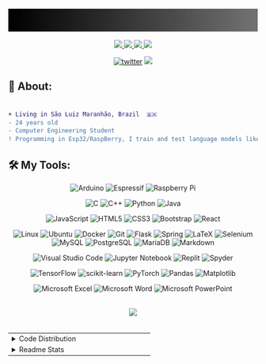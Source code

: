 
<p align="center">
  <img src="portifólio/assets/Hello I’am Aline mariana.gif" />
</p>

<p align="center">

  <a target="_blank" href="https://www.instagram.com/_alinembs/">
  <img src="https://img.shields.io/badge/Instagram-E4405F?style=for-the-badge&logo=instagram&logoColor=white">
  </a>  
  <a target="_blank" href="https://www.linkedin.com/in/aline-mariana-b83575184/">
    <img src="https://img.shields.io/badge/LinkedIn-307cc5?style=for-the-badge&logo=linkedin&logoColor=white&color=004182"/>
  </a>
  <a target="_blank" href="https://huggingface.co/linembs">
    <img src="https://img.shields.io/badge/%F0%9F%A4%97%20Hugging%20Face-Spaces-blue"/>
  </a>
    <a target="_blank" href="https://github.com/alinembs/alinembs/blob/main/portif%C3%B3lio/doc/CV_AMBS.pdf">
    <img src="https://img.shields.io/badge/curriculum-c?style=for-the-badge&logo=adobe-acrobat-reader&logoColor=white&color=BD0807"/>
  </a>
</p>

<div align="center">
<a href="https://github/alinembs"><img alt="twitter" src="https://img.shields.io/github/followers/alinembs?color=181717&logo=github&style=for-the-badge&label=github" /></a>
  <img src="https://komarev.com/ghpvc/?username=alinembs&style=for-the-badge&color=32325D"/>
</div>

## **🧐 About:**

```diff

+ Living in São Luiz Maranhão, Brazil  🇧🇷
- 24 years old
- Computer Engineering Student
! Programming in Esp32/RaspBerry, I train and test language models like BERT and I'm always studying and learning about technology
```

## 🛠 **My Tools:**

<div align="center">
  
![Arduino](https://img.shields.io/badge/-Arduino-00979D?style=for-the-badge&logo=Arduino&logoColor=white)
![Espressif](https://img.shields.io/badge/espressif-E7352C.svg?style=for-the-badge&logo=espressif&logoColor=white)
![Raspberry Pi](https://img.shields.io/badge/-RaspberryPi-C51A4A?style=for-the-badge&logo=Raspberry-Pi)

![C](https://img.shields.io/badge/c-%2300599C.svg?style=for-the-badge&logo=c&logoColor=white)
![C++](https://img.shields.io/badge/c++-%2300599C.svg?style=for-the-badge&logo=c%2B%2B&logoColor=white)
![Python](https://img.shields.io/badge/python-%23323330.svg?style=for-the-badge&logo=python&logoColor=FFDB4F&color=1F4361) 
![Java](https://img.shields.io/badge/java-%23ED8B00.svg?style=for-the-badge&logo=openjdk&logoColor=white)

![JavaScript](https://img.shields.io/badge/javascript-%23323330.svg?style=for-the-badge&logo=javascript&logoColor=%23F7DF1E)
![HTML5](https://img.shields.io/badge/html5-%23E34F26.svg?style=for-the-badge&logo=html5&logoColor=white)
![CSS3](https://img.shields.io/badge/css3-%231572B6.svg?style=for-the-badge&logo=css3&logoColor=white)
![Bootstrap](https://img.shields.io/badge/bootstrap-%23563D7C.svg?style=for-the-badge&logo=bootstrap&logoColor=white)
![React](https://img.shields.io/badge/React-20232A?style=for-the-badge&logo=react&logoColor=61DAFB)

![Linux](https://img.shields.io/badge/linux-C.svg?style=for-the-badge&logo=linux&logoColor=fff&color=735902)
![Ubuntu](https://img.shields.io/badge/Ubuntu-E95420?style=for-the-badge&logo=ubuntu&logoColor=white)
![Docker](https://img.shields.io/badge/docker-%23430098.svg?style=for-the-badge&logo=docker&logoColor=white&color=003F8C)
![Git](https://img.shields.io/badge/git-%23F05033.svg?style=for-the-badge&logo=git&logoColor=white)
![Flask](https://img.shields.io/badge/flask-%23000.svg?style=for-the-badge&logo=flask&logoColor=white)
![Spring](https://img.shields.io/badge/spring-%236DB33F.svg?style=for-the-badge&logo=spring&logoColor=white)
![LaTeX](https://img.shields.io/badge/latex-%23008080.svg?style=for-the-badge&logo=latex&logoColor=white)
![Selenium](https://img.shields.io/badge/-selenium-%43B02A?style=for-the-badge&logo=selenium&logoColor=white)
![MySQL](https://img.shields.io/badge/mysql-%2300f.svg?style=for-the-badge&logo=mysql&logoColor=white)
![PostgreSQL](https://img.shields.io/badge/PostgreSQL-000?style=for-the-badge&logo=postgresql)
![MariaDB](https://img.shields.io/badge/MariaDB-003545?style=for-the-badge&logo=mariadb&logoColor=white)
![Markdown](https://img.shields.io/badge/markdown-C.svg?style=for-the-badge&logo=markdown&color=000)

![Visual Studio Code](https://img.shields.io/badge/Visual%20Studio%20Code-0078d7.svg?style=for-the-badge&logo=visual-studio-code&logoColor=white)
![Jupyter Notebook](https://img.shields.io/badge/jupyter-%23FA0F00.svg?style=for-the-badge&logo=jupyter&logoColor=white)
![Replit](https://img.shields.io/badge/Replit-DD1200?style=for-the-badge&logo=Replit&logoColor=white)
![Spyder](https://img.shields.io/badge/Spyder-838485?style=for-the-badge&logo=spyder%20ide&logoColor=maroon)

![TensorFlow](https://img.shields.io/badge/TensorFlow-%23FF6F00.svg?style=for-the-badge&logo=TensorFlow&logoColor=white)
![scikit-learn](https://img.shields.io/badge/scikit--learn-%23F7931E.svg?style=for-the-badge&logo=scikit-learn&logoColor=white)
![PyTorch](https://img.shields.io/badge/PyTorch-%23EE4C2C.svg?style=for-the-badge&logo=PyTorch&logoColor=white)
![Pandas](https://img.shields.io/badge/pandas-%23150458.svg?style=for-the-badge&logo=pandas&logoColor=white)
![Matplotlib](https://img.shields.io/badge/Matplotlib-%23ffffff.svg?style=for-the-badge&logo=Matplotlib&logoColor=black)

![Microsoft Excel](https://img.shields.io/badge/Microsoft_Excel-217346?style=for-the-badge&logo=microsoft-excel&logoColor=white)
![Microsoft Word](https://img.shields.io/badge/Microsoft_Word-2B579A?style=for-the-badge&logo=microsoft-word&logoColor=white)
![Microsoft PowerPoint](https://img.shields.io/badge/Microsoft_PowerPoint-B7472A?style=for-the-badge&logo=microsoft-powerpoint&logoColor=white)


</div>

<div align="center">
 
  <br>
  <img src="http://github-readme-streak-stats.herokuapp.com?user=alinembs&theme=neon-dark&hide_border=true&background=DD272700" />
</div>

<br>

<table align="center">
  <tr>
    <td valign="top" width="50%">
      <details>
        <summary>Code Distribution</summary>
        <div align="center">
        <img src="https://github-readme-stats.vercel.app/api/top-langs?username=alinembs&layout=compact&theme=radical" />
        </div>
      </details>
    </td>
  </tr>
  <tr>
    <td valign="top" width="50%">
      <details>
        <summary>Readme Stats</summary>
        <img src="https://github-readme-stats.vercel.app/api?username=alinembs&show_icons=true&theme=radical" />
      </details>
    </td>
  </tr>
</table>

